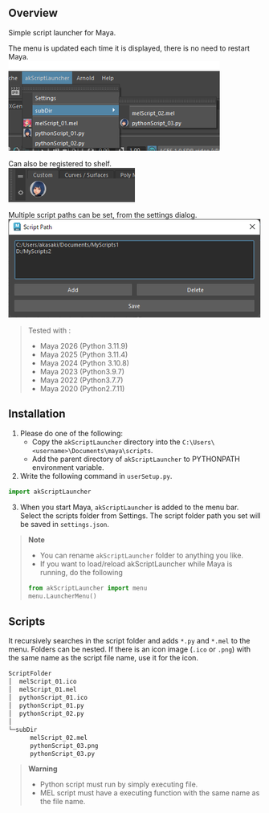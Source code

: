 ## Overview
Simple script launcher for Maya.  

The menu is updated each time it is displayed, there is no need to restart Maya.  
![launcherMenu](.images/launcherMenu.png)

Can also be registered to shelf.  
![shelves](.images/shelves.png)

Multiple script paths can be set, from the settings dialog.  
![multiScriptPaths](.images/multiScriptPaths.png)

> Tested with :  
> * Maya 2026 (Python 3.11.9)
> * Maya 2025 (Python 3.11.4)
> * Maya 2024 (Python 3.10.8)
> * Maya 2023 (Python3.9.7)  
> * Maya 2022 (Python3.7.7)  
> * Maya 2020 (Python2.7.11)  

## Installation
1. Please do one of the following:
   * Copy the `akScriptLauncher` directory into the `C:\Users\<username>\Documents\maya\scripts`.
   * Add the parent directory of `akScriptLauncher` to PYTHONPATH environment variable.
2. Write the following command in `userSetup.py`.
```python
import akScriptLauncher
```
3. When you start Maya, `akScriptLauncher` is added to the menu bar.  
Select the scripts folder from Settings. The script folder path you set will be saved in `settings.json`.  

> **Note**  
> * You can rename `akScriptLauncher` folder to anything you like.  
> * If you want to load/reload akScriptLauncher while Maya is running, do the following  
> ```python
> from akScriptLauncher import menu
> menu.LauncherMenu()
> ```

## Scripts
It recursively searches in the script folder and adds `*.py` and `*.mel` to the menu. Folders can be nested. If there is an icon image (`.ico` or `.png`) with the same name as the script file name, use it for the icon.  

```
ScriptFolder
│  melScript_01.ico
│  melScript_01.mel
│  pythonScript_01.ico
│  pythonScript_01.py
│  pythonScript_02.py
│
└─subDir
      melScript_02.mel
      pythonScript_03.png
      pythonScript_03.py
```

> **Warning**  
> * Python script must run by simply executing file.  
> * MEL script must have a executing function with the same name as the file name.  


